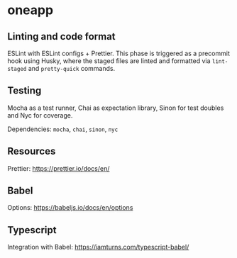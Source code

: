 # oneapp

## Linting and code format

ESLint with ESLint configs + Prettier. This phase is triggered as a precommit hook using Husky, where the staged files are linted and formatted via `lint-staged` and `pretty-quick` commands.

## Testing

Mocha as a test runner, Chai as expectation library, Sinon for test doubles and Nyc for coverage.

Dependencies: `mocha`, `chai`, `sinon`, `nyc`

## Resources

Prettier: https://prettier.io/docs/en/

## Babel

Options: https://babeljs.io/docs/en/options

## Typescript

Integration with Babel: https://iamturns.com/typescript-babel/
